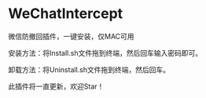 # WeChatIntercept
微信防撤回插件，一键安装，仅MAC可用

安装方法：将Install.sh文件拖到终端，然后回车输入密码即可。

卸载方法：将Uninstall.sh文件拖到终端，然后回车。

此插件将一直更新，欢迎Star！
